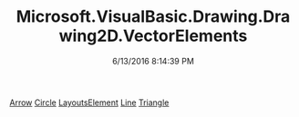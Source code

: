 ﻿---
title: Microsoft.VisualBasic.Drawing.Drawing2D.VectorElements
date: 6/13/2016 8:14:39 PM
---

[Arrow](T-Microsoft.VisualBasic.Drawing.Drawing2D.VectorElements.Arrow.html)
[Circle](T-Microsoft.VisualBasic.Drawing.Drawing2D.VectorElements.Circle.html)
[LayoutsElement](T-Microsoft.VisualBasic.Drawing.Drawing2D.VectorElements.LayoutsElement.html)
[Line](T-Microsoft.VisualBasic.Drawing.Drawing2D.VectorElements.Line.html)
[Triangle](T-Microsoft.VisualBasic.Drawing.Drawing2D.VectorElements.Triangle.html)
